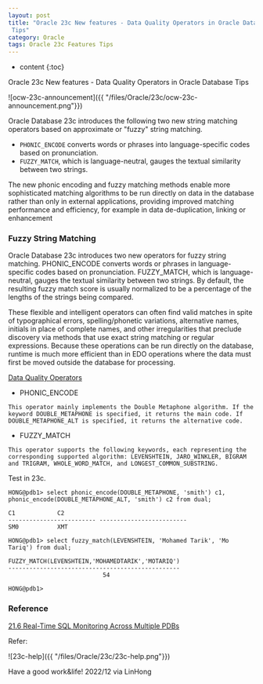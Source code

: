 ```yaml
---
layout: post
title: "Oracle 23c New features - Data Quality Operators in Oracle Database
 Tips"
category: Oracle
tags: Oracle 23c Features Tips
---
```


* content
{:toc}

Oracle 23c New features - Data Quality Operators in Oracle Database
 Tips

![ocw-23c-announcement]({{ "/files/Oracle/23c/ocw-23c-announcement.png"}})	


Oracle Database 23c introduces the following two new string matching operators based on approximate or "fuzzy" string matching.

- `PHONIC_ENCODE` converts words or phrases into language-specific codes based on pronunciation.
- `FUZZY_MATCH`, which is language-neutral, gauges the textual similarity between two strings.

The new phonic encoding and fuzzy matching methods enable more sophisticated matching algorithms to be run directly on data in the database rather than only in external applications, providing improved matching performance and efficiency, for example in data de-duplication, linking or enhancement









### Fuzzy String Matching

Oracle Database 23c introduces two new operators for fuzzy string matching. PHONIC_ENCODE converts words or phrases in language-specific codes based on pronunciation. FUZZY_MATCH, which is language-neutral, gauges the textual similarity between two strings. By default, the resulting fuzzy match score is usually normalized to be a percentage of the lengths of the strings being compared.

These flexible and intelligent operators can often find valid matches in spite of typographical errors, spelling/phonetic variations, alternative names, initials in place of complete names, and other irregularities that preclude discovery via methods that use exact string matching or regular expressions. Because these operations can be run directly on the database, runtime is much more efficient than in EDO operations where the data must first be moved outside the database for processing.

[Data Quality Operators](https://docs-stage.oracle.com/en/database/oracle/oracle-database/23/sqlrf/data-quality-operators.html#GUID-30540D17-AC84-45F5-A511-75D95F7B0229)

- PHONIC_ENCODE
```
This operator mainly implements the Double Metaphone algorithm. If the keyword DOUBLE_METAPHONE is specified, it returns the main code. If DOUBLE_METAPHONE_ALT is specified, it returns the alternative code.
```
- FUZZY_MATCH
```
This operator supports the following keywords, each representing the corresponding supported algorithm: LEVENSHTEIN, JARO_WINKLER, BIGRAM and TRIGRAM, WHOLE_WORD_MATCH, and LONGEST_COMMON_SUBSTRING.
```
Test in 23c.
```
HONG@pdb1> select phonic_encode(DOUBLE_METAPHONE, 'smith') c1, phonic_encode(DOUBLE_METAPHONE_ALT, 'smith') c2 from dual;

C1			  C2
------------------------- -------------------------
SM0			  XMT

HONG@pdb1> select fuzzy_match(LEVENSHTEIN, 'Mohamed Tarik', 'Mo Tariq') from dual;

FUZZY_MATCH(LEVENSHTEIN,'MOHAMEDTARIK','MOTARIQ')
-------------------------------------------------
					       54

HONG@pdb1> 
```

### Reference 

[21.6 Real-Time SQL Monitoring Across Multiple PDBs](https://docs-stage.oracle.com/en/database/oracle/oracle-database/23/tgsql/monitoring-database-operations.html)

Refer:

![23c-help]({{ "/files/Oracle/23c/23c-help.png"}})


Have a good work&life! 2022/12 via LinHong


